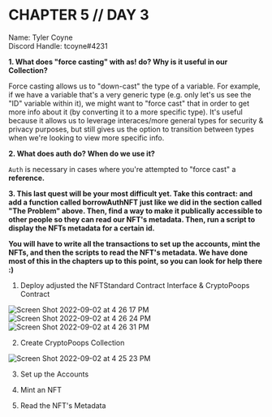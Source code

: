 # CHAPTER 5 // DAY 3

Name: Tyler Coyne  
Discord Handle: tcoyne#4231

**1. What does "force casting" with as! do? Why is it useful in our Collection?**

Force casting allows us to "down-cast" the type of a variable. For example, if we have a variable that's a very generic type (e.g. only let's us see the "ID" variable within it), we might want to "force cast" that in order to get more info about it (by converting it to a more specific type). It's useful because it allows us to leverage interaces/more general types for security & privacy purposes, but still gives us the option to transition between types when we're looking to view more specific info.

**2. What does auth do? When do we use it?**

`Auth` is necessary in cases where you're attempted to "force cast" a **reference.** 

**3. This last quest will be your most difficult yet. Take this contract: and add a function called borrowAuthNFT just like we did in the section called "The Problem" above. Then, find a way to make it publically accessible to other people so they can read our NFT's metadata. Then, run a script to display the NFTs metadata for a certain id.**

**You will have to write all the transactions to set up the accounts, mint the NFTs, and then the scripts to read the NFT's metadata. We have done most of this in the chapters up to this point, so you can look for help there :)**

1. Deploy adjusted the NFTStandard Contract Interface & CryptoPoops Contract

![Screen Shot 2022-09-02 at 4 26 17 PM](https://user-images.githubusercontent.com/92488787/188245994-dfd5c0ce-e549-49bc-8298-55973a201dae.png)
![Screen Shot 2022-09-02 at 4 26 24 PM](https://user-images.githubusercontent.com/92488787/188245938-4eefa123-b742-44ff-b488-3342f7240522.png)
![Screen Shot 2022-09-02 at 4 26 31 PM](https://user-images.githubusercontent.com/92488787/188245946-9e076d1c-6252-48f4-bed3-fded10993a48.png)

2. Create CryptoPoops Collection

![Screen Shot 2022-09-02 at 4 25 23 PM](https://user-images.githubusercontent.com/92488787/188245903-344e7556-94ed-4093-a2d2-a90365bb8af2.png)

3. Set up the Accounts



4. Mint an NFT



5. Read the NFT's Metadata


